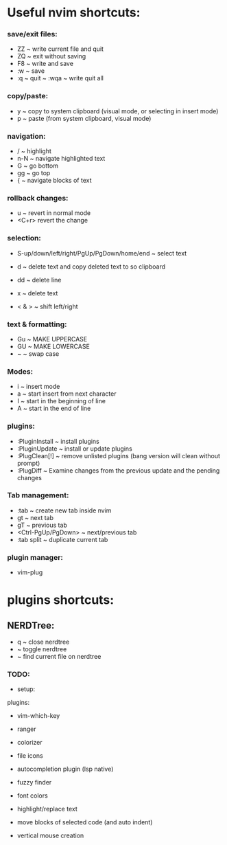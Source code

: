 # Useful nvim shortcuts:

### save/exit files:

- ZZ ~ write current file and quit
- ZQ ~ exit without saving
- F8 ~ write and save
- :w ~ save
- :q ~ quit
~ :wqa ~ write quit all

### copy/paste:
- y ~ copy to system clipboard (visual mode, or selecting in insert mode)
- p ~ paste (from system clipboard, visual mode)

### navigation:

- /<text> ~ highlight <text>
- n-N ~ navigate highlighted text
- G ~ go bottom
- gg ~ go top
- { ~ navigate blocks of text

### rollback changes:

- u ~ revert in normal mode
- <C+r> revert the change

### selection:

- S-up/down/left/right/PgUp/PgDown/home/end ~ select text
- d ~ delete text and copy deleted text to so clipboard
- dd ~ delete line
- x ~ delete text

-  < & > ~ shift left/right

### text & formatting:

- Gu ~ MAKE UPPERCASE
- GU ~ MAKE LOWERCASE
- ~  ~ swap case

### Modes:

- i ~ insert mode
- a ~ start insert from next character
- I ~ start in the beginning of line
- A ~ start in the end of line


### plugins:

- :PluginInstall ~ install plugins
- :PluginUpdate  ~ install or update plugins
- :PlugClean[!]  ~ remove unlisted plugins (bang version will clean without prompt)
- :PlugDiff      ~ Examine changes from the previous update and the pending changes

### Tab management:
- :tab <tabname> ~ create new tab inside nvim
- gt ~ next tab
- gT ~ previous tab
- <Ctrl-PgUp/PgDown> ~ next/previous tab
- :tab split ~ duplicate current tab



### plugin manager:
- vim-plug

# plugins shortcuts:

## NERDTree:
- q ~ close nerdtree
- <C-t> ~ toggle nerdtree
- <C-f> ~ find current file on nerdtree

### TODO:

- setup:

plugins:
- vim-which-key
- ranger
- colorizer

- file icons
- autocompletion plugin (lsp native)
- fuzzy finder
- font colors
- highlight/replace text
- move blocks of selected code (and auto indent)
- vertical mouse creation


